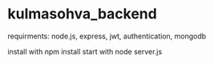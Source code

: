 # kulmasohva_backend

requirments:
node.js,
express,
jwt,
authentication,
mongodb

install with npm install
start with node server.js

